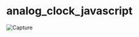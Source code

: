 # analog_clock_javascript
![Capture](https://github.com/pradhan92/analog_clock_javascript/assets/113663776/a77db5f7-0eb9-4da0-9228-fa05538c3482)
